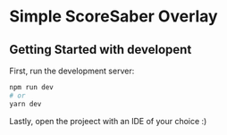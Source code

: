 # Simple ScoreSaber Overlay

## Getting Started with developent

First, run the development server:

```bash
npm run dev
# or
yarn dev
````

Lastly, open the projeect with an IDE of your choice :)

